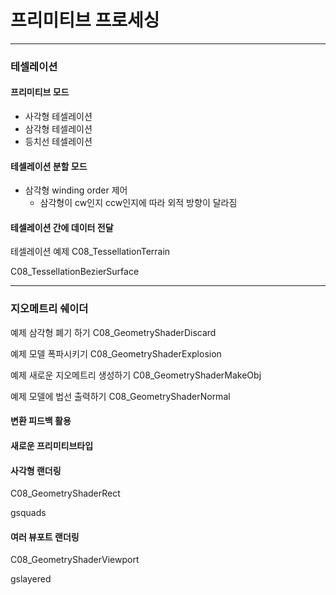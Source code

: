 # 프리미티브 프로세싱

------------------------

### 테셀레이션



#### 프리미티브 모드

- 사각형 테셀레이션
- 삼각형 테셀레이션
- 등치선 테셀레이션



#### 테셀레이션 분할 모드

- 삼각형 winding order 제어
  - 삼각형이 cw인지 ccw인지에 따라 외적 방향이 달라짐



#### 테셀레이션 간에 데이터 전달



테셀레이션 예제 C08_TessellationTerrain



C08_TessellationBezierSurface



---------------

### 지오메트리 쉐이더



예제 삼각형 폐기 하기 C08_GeometryShaderDiscard



예제 모델 폭파시키기 C08_GeometryShaderExplosion



예제 새로운 지오메트리 생성하기 C08_GeometryShaderMakeObj



예제 모델에 법선 출력하기 C08_GeometryShaderNormal



#### 변환 피드백 활용



#### 새로운 프리미티브타입



#### 사각형 랜더링



C08_GeometryShaderRect

gsquads

#### 여러 뷰포트 랜더링



C08_GeometryShaderViewport

gslayered



